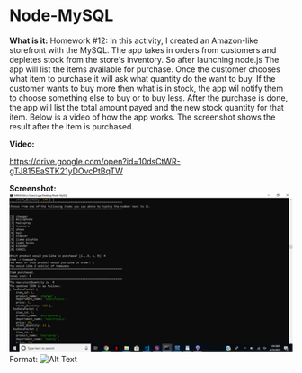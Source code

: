 # Node-MySQL

**What is it:**
Homework #12:
In this activity, I created an Amazon-like storefront with the MySQL. The app takes in orders from customers and depletes stock from the store's inventory. So after launching node.js The app will list the items available for purchase. Once the customer chooses what item to purchase it will ask what quantity do the want to buy. If the customer wants to buy more then what is in stock, the app wil notify them to choose something else to buy or to buy less. After the purchase is done, the app will list the total amount payed and the new stock quantity for that item. Below is a video of how the app works. The screenshot shows the result after the item is purchased.

**Video:**

https://drive.google.com/open?id=10dsCtWR-gTJ815EaSTK21yDOvcPtBqTW



**Screenshot:**
![Item Purchase](/images/screenshot.png)
Format: ![Alt Text](url)
